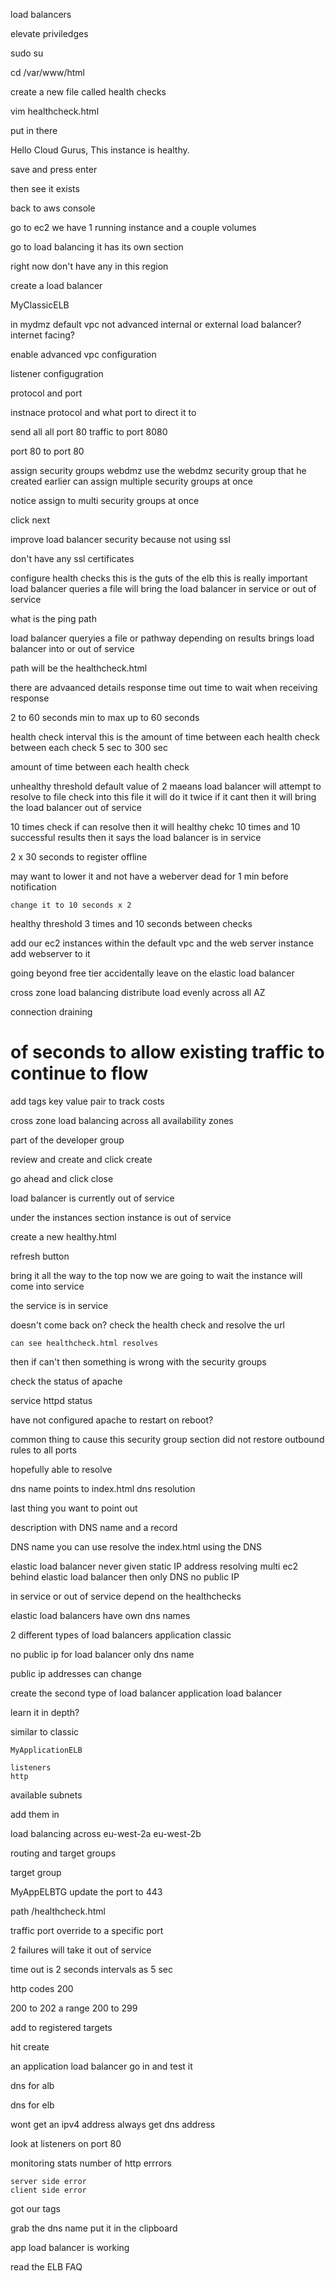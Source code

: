 load balancers

elevate priviledges

sudo su

cd /var/www/html

create a new file called health checks

vim healthcheck.html

put in there 


Hello Cloud Gurus, This instance is healthy.

save and press enter

then see it exists

back to aws console

go to ec2 we have 1 running instance and a couple volumes

go to load balancing
it has its own section

right now don't have any in this region

create a load balancer

MyClassicELB

in mydmz
default vpc not advanced 
internal or external load balancer?
internet facing?


enable advanced vpc configuration 

listener configugration

protocol and port 

instnace protocol and what port to direct it to 

send all all port 80 traffic to port 8080

port 80 to port 80

assign security groups webdmz
use the webdmz security group that he created earlier
can assign multiple security groups at once

notice assign to multi security groups at once

click next

improve load balancer security because not using ssl

don't have any ssl certificates

configure health checks
    this is the guts of the elb
	this is really important
	load balancer queries a file
		will bring the load balancer in service or out of service

what is the ping path 

load balancer
queryies a file or pathway 
depending on results brings load balancer into or out of service

path will be the healthcheck.html

there are advaanced details 
response time out
    time to wait when receiving response

2 to 60 seconds
	min to max up to 60 seconds

health check interval
	this is the amount of time between each health check
    between each check 5 sec to 300 sec 

amount of time between each health check


unhealthy threshold
	default value of 2
maeans load balancer will attempt to resolve to file
	check into this file 
it will do it twice
if it cant then it will bring the load balancer out of service

10 times check if can resolve then it will 
		healthy chekc
		10 times and 10 successful results then it says the load balancer is in service


2 x 30 seconds to register offline
	
may want to lower it and not have a weberver dead for 1 min before notification

	change it to 10 seconds x 2

healthy threshold 3 times
and 10 seconds between checks

add our ec2 instances
	within the default vpc and the web server instance
    add webserver to it 

going beyond free tier accidentally leave on the elastic load balancer 

cross zone load balancing
distribute load evenly
across all AZ

connection draining
# of seconds to allow  existing traffic to continue to flow

add tags key value pair to track costs

cross zone load balancing across all availability zones

part of the developer group

review and create and click create

go ahead and click close

load balancer is currently out of service

under the instances section
	instance is out of service

create a new healthy.html 

refresh button 

bring it all the way to the top now we are going to wait
the instance will come into service

the service is in service

doesn't come back on?
check the health check and resolve the url

	can see healthcheck.html resolves

then if can't then something is wrong with the security groups

check the status of apache

service httpd status

have not configured apache to restart on reboot?

common thing to cause this security group section did not restore outbound rules to all ports

hopefully able to resolve

dns name points to index.html 
dns resolution 

last thing you want to point out

description with DNS name and a record

DNS name you can use 
	resolve the index.html using the DNS

elastic load balancer never given static IP address
resolving multi ec2 behind elastic load balancer then only DNS no public IP

in service or out of service depend on the healthchecks

elastic load balancers have own dns names 

2 different types of load balancers 
    application 
    classic


no public ip for load balancer 
only dns name

public ip addresses can change 

create the second type of load balancer 
    application load balancer 

learn it in depth?

similar to classic 

    MyApplicationELB

    listeners 
    http

available subnets 

add them in 

load balancing across 
eu-west-2a
eu-west-2b

routing and target groups 

target group 

MyAppELBTG
update the port to 443

path 
/healthcheck.html

traffic port
override to a specific port 

2 failures will take it out of service 

time out is 2 seconds 
intervals as 5 sec 

http codes 
200 

200 to 202 
a range 
200 to 299

add to registered targets 

hit create 

an application load balancer 
go in and test it 

dns for alb 

dns for elb 

wont get an ipv4 address 
always get dns address 

look at listeners on port 80

monitoring stats 
    number of http errrors 

    server side error
    client side error 

got our tags 

grab the dns name 
    put it in the clipboard 

app load balancer is working 

read the ELB FAQ
